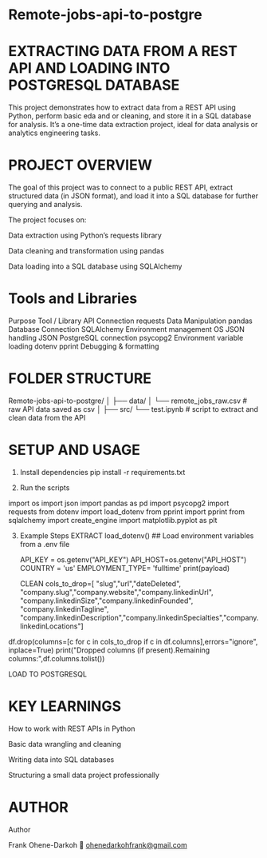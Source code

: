 # Remote-jobs-api-to-postgre
 # EXTRACTING DATA FROM A REST API AND LOADING INTO POSTGRESQL DATABASE

This project demonstrates how to extract data from a REST API using Python, perform basic eda and or cleaning, and store it in a SQL database for analysis.
It’s a one-time data extraction project, ideal for data analysis or analytics engineering tasks.



# PROJECT OVERVIEW

The goal of this project was to connect to a public REST API, extract structured data (in JSON format), and load it into a SQL database for further querying and analysis.

The project focuses on:

Data extraction using Python’s requests library

Data cleaning and transformation using pandas

Data loading into a SQL database using SQLAlchemy



# Tools and Libraries

Purpose	                   Tool / Library
API Connection	              requests
Data Manipulation   	         pandas
Database Connection	          SQLAlchemy
Environment management          OS
JSON handling                  JSON
PostgreSQL connection          psycopg2
Environment variable loading    dotenv
pprint                          Debugging & formatting




# FOLDER STRUCTURE

Remote-jobs-api-to-postgre/
│
├── data/
│   └── remote_jobs_raw.csv        # raw API data saved as csv
│
├── src/
└── test.ipynb        # script to extract  and clean data from the API



# SETUP AND USAGE
1. Install dependencies
    pip install -r requirements.txt

2. Run the scripts

import os
import json
import pandas as pd
import psycopg2
import requests
from dotenv import load_dotenv
from pprint import pprint
from sqlalchemy import create_engine
import matplotlib.pyplot as plt


3. Example Steps
   EXTRACT
   load_dotenv() ## Load environment variables from a .env file
   
   API_KEY = os.getenv("API_KEY")
  API_HOST=os.getenv("API_HOST")
  COUNTRY = 'us'
  EMPLOYMENT_TYPE= 'fulltime'
    print(payload)

    CLEAN
cols_to_drop=[  "slug","url","dateDeleted",
    "company.slug","company.website","company.linkedinUrl",
    "company.linkedinSize","company.linkedinFounded",
    "company.linkedinTagline",
    "company.linkedinDescription","company.linkedinSpecialties","company.linkedinLocations"]

df.drop(columns=[c for c in cols_to_drop if c in df.columns],errors="ignore", inplace=True)
print("Dropped columns (if present).Remaining columns:",df.columns.tolist())


  LOAD TO POSTGRESQL



# KEY LEARNINGS

How to work with REST APIs in Python

Basic data wrangling and cleaning

Writing data into SQL databases

Structuring a small data project professionally


# AUTHOR

Author

Frank Ohene-Darkoh
📧 ohenedarkohfrank@gmail.com




